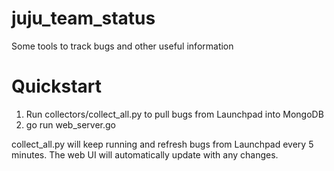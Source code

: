# juju_team_status
Some tools to track bugs and other useful information

# Quickstart
1. Run collectors/collect_all.py to pull bugs from Launchpad into MongoDB
2. go run web_server.go

collect_all.py will keep running and refresh bugs from Launchpad every 5 minutes.
The web UI will automatically update with any changes.
